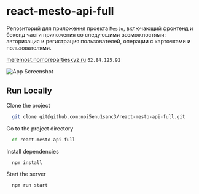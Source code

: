 # react-mesto-api-full

Репозиторий для приложения проекта `Mesto`, включающий фронтенд и бэкенд части приложения со следующими возможностями: авторизация и регистрация пользователей, операции с карточками и пользователями.

[meremost.nomorepartiesxyz.ru](https://meremost.nomorepartiesxyz.ru)
`62.84.125.92`

![App Screenshot](https://i.ibb.co/HX2PjJ0/2022-09-16-17-45-06.jpg)

## Run Locally

Clone the project

```bash
  git clone git@github.com:noi5enu1sanc3/react-mesto-api-full.git
```

Go to the project directory

```bash
  cd react-mesto-api-full
```

Install dependencies

```bash
  npm install
```

Start the server

```bash
  npm run start
```
